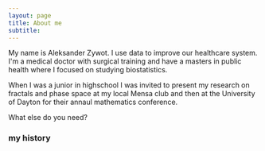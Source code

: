 ```yaml
---
layout: page
title: About me
subtitle: 
---
```



My name is Aleksander Zywot. I use data to improve our healthcare system. I'm a medical doctor with surgical training and have a masters in public health where I focused on studying biostatistics.

When I was a junior in highschool I was invited to present my research on fractals and phase space at my local Mensa club and then at the University of Dayton for their annaul mathematics conference.

What else do you need?

### my history

